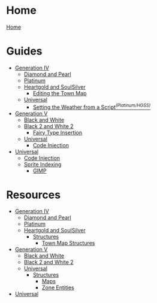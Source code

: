 # Home

[Home](README.md)

# Guides
- [Generation IV]()
    - [Diamond and Pearl]()
    - [Platinum]()
    - [Heartgold and SoulSilver]()
        - [Editing the Town Map](gen4/hgss/guides/town_map/town_map.md)
    - [Universal]()
        - [Setting the Weather from a Script<sup>*(Platinum/HGSS)*</sup>](gen4/universal/guides/script_weather.md)
- [Generation V]()
    - [Black and White]()
    - [Black 2 and White 2]()
        - [Fairy Type Insertion](gen5/b2w2/guides/fairy/fairy.md)
    - [Universal]()
        - [Code Injection](gen5/universal/guides/code_injection/code_injection.md)  
- [Universal]()
    - [Code Injection](universal/guides/code_injection/code_injection.md)
    - [Sprite Indexing](universal/guides/sprite_indexing/indexing.md)
      - [GIMP](universal/guides/sprite_indexing/gimp/gimp.md)  

# Resources
- [Generation IV]()
    - [Diamond and Pearl]()
    - [Platinum]()
    - [Heartgold and SoulSilver]()
        - [Structures]()
            - [Town Map Structures](gen4/hgss/structures/town_map/town_map_spots.md)
- [Generation V]()
    - [Black and White]()
    - [Black 2 and White 2]()
    - [Universal]()
        - [Structures]()
            - [Maps](gen5/universal/structures/field/maps.md)
            - [Zone Entities](gen5/universal/structures/field/zone_entities.md)
- [Universal]()



